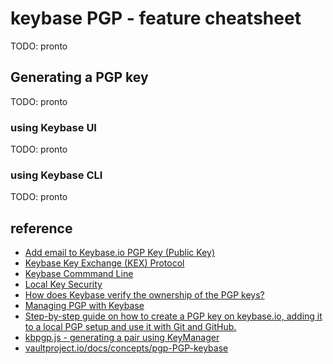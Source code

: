 # keybase PGP - feature cheatsheet


TODO: pronto

## Generating a PGP key 
TODO: pronto

### using Keybase UI
TODO: pronto

### using Keybase CLI
TODO: pronto

## reference
- [Add email to Keybase.io PGP Key (Public Key)](https://gist.github.com/douglasmiranda/95d5842ab6e2e5c425f260c3c5d8ebf7)  
- [Keybase Key Exchange (KEX) Protocol](https://book.keybase.io/docs/crypto/key-exchange)  
- [Keybase Commmand Line](https://book.keybase.io/docs/cli)  
- [Local Key Security](https://book.keybase.io/docs/crypto/local-key-security)  
- [How does Keybase verify the ownership of the PGP keys?](https://github.com/keybase/keybase-issues/issues/3735)  
- [Managing PGP with Keybase](https://davidwinter.dev/managing-PGP-with-keybase/)  
- [Step-by-step guide on how to create a PGP key on keybase.io, adding it to a local PGP setup and use it with Git and GitHub.](https://reposhub.com/python/security/pstadler-keybase-PGP-github.html)  
- [kbpgp.js - generating a pair using KeyManager](https://keybase.io/kbpgp/docs/generating_a_pair)  
- [vaultproject.io/docs/concepts/pgp-PGP-keybase](https://www.vaultproject.io/docs/concepts/pgp-PGP-keybase)  
